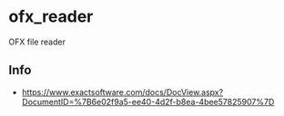 # ofx_reader

OFX file reader

## Info

- https://www.exactsoftware.com/docs/DocView.aspx?DocumentID=%7B6e02f9a5-ee40-4d2f-b8ea-4bee57825907%7D
